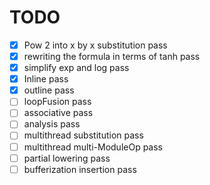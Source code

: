 # TODO

- [x] Pow 2 into x by x substitution pass
- [x] rewriting the formula in terms of tanh pass
- [x] simplify exp and log pass
- [x] Inline pass
- [x] outline pass
- [ ] loopFusion pass
- [ ] associative pass
- [ ] analysis pass
- [ ] multithread substitution pass
- [ ] multithread multi-ModuleOp pass
- [ ] partial lowering pass
- [ ] bufferization insertion pass
